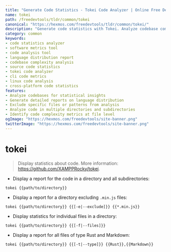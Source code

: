 ```yaml
---
title: "Generate Code Statistics - Tokei Code Analyzer | Online Free DevTools by Hexmos"
name: tokei
path: /freedevtools/tldr/common/tokei
canonical: "https://hexmos.com/freedevtools/tldr/common/tokei/"
description: "Generate code statistics with Tokei. Analyze codebase complexity, identify language distribution, and improve code quality. Free online tool, no registration required."
category: common
keywords:
- code statistics analyzer
- software metrics tool
- code analysis tool
- language distribution report
- codebase complexity analysis
- source code statistics
- tokei code analyzer
- cli code metrics
- linux code analysis
- cross-platform code statistics
features:
- Analyze codebases for statistical insights
- Generate detailed reports on language distribution
- Exclude specific files or patterns from analysis
- Analyze code in multiple directories and subdirectories
- Identify code complexity metrics at file level
ogImage: "https://hexmos.com/freedevtools/site-banner.png"
twitterImage: "https://hexmos.com/freedevtools/site-banner.png"
---
```


# tokei

> Display statistics about code.
> More information: <https://github.com/XAMPPRocky/tokei>.

- Display a report for the code in a directory and all subdirectories:

`tokei {{path/to/directory}}`

- Display a report for a directory excluding `.min.js` files:

`tokei {{path/to/directory}} {{[-e|--exclude]}} {{*.min.js}}`

- Display statistics for individual files in a directory:

`tokei {{path/to/directory}} {{[-f|--files]}}`

- Display a report for all files of type Rust and Markdown:

`tokei {{path/to/directory}} {{[-t|--type]}} {{Rust}},{{Markdown}}`
